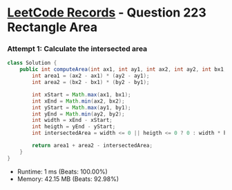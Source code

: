 # [LeetCode Records](../../README.md) - Question 223 Rectangle Area

### Attempt 1: Calculate the intersected area
```java
class Solution {
    public int computeArea(int ax1, int ay1, int ax2, int ay2, int bx1, int by1, int bx2, int by2) {
        int area1 = (ax2 - ax1) * (ay2 - ay1);
        int area2 = (bx2 - bx1) * (by2 - by1);

        int xStart = Math.max(ax1, bx1);
        int xEnd = Math.min(ax2, bx2);
        int yStart = Math.max(ay1, by1);
        int yEnd = Math.min(ay2, by2);
        int width = xEnd - xStart;
        int heigth = yEnd - yStart;
        int intersectedArea = width <= 0 || heigth <= 0 ? 0 : width * heigth;

        return area1 + area2 - intersectedArea;
    }
}
```
- Runtime: 1 ms (Beats: 100.00%)
- Memory: 42.15 MB (Beats: 92.98%)

<br>

